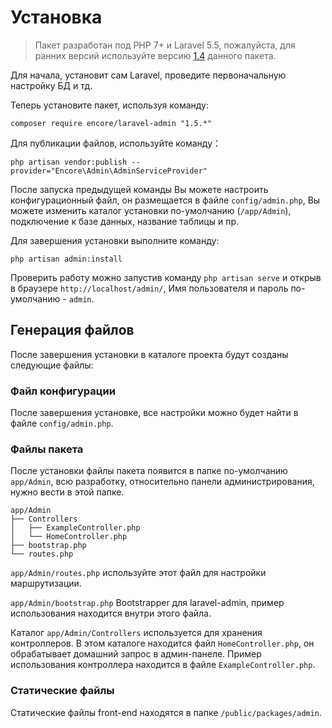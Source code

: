 # Установка

> Пакет разработан под PHP 7+ и Laravel 5.5, пожалуйста, для ранних версий используйте версию [1.4](http://laravel-admin.org/docs/v1.4/#/) данного пакета.

Для начала, установит сам Laravel, проведите первоначальную настройку БД и тд.

Теперь установите пакет, используя команду:
```
composer require encore/laravel-admin "1.5.*"
```

Для публикации файлов, используйте команду：
```
php artisan vendor:publish --provider="Encore\Admin\AdminServiceProvider"
```

После запуска предыдущей команды Вы можете настроить конфигурационный файл, он размещается в файле `config/admin.php`, Вы можете изменить каталог установки по-умолчанию (```/app/Admin```), подключение к базе данных, название таблицы и пр.

Для завершения установки выполните команду:
```
php artisan admin:install
```

Проверить работу можно запустив команду `php artisan serve` и открыв в браузере `http://localhost/admin/`, Имя пользователя и пароль по-умолчанию - `admin`.

## Генерация файлов

После завершения установки в каталоге проекта будут созданы следующие файлы:

### Файл конфигурации

После завершения установке, все настройки можно будет найти в файле `config/admin.php`.

### Файлы пакета

После установки файлы пакета появится в папке по-умолчанию `app/Admin`, всю разработку, относительно панели администрирования, нужно вести в этой папке.

```
app/Admin
├── Controllers
│   ├── ExampleController.php
│   └── HomeController.php
├── bootstrap.php
└── routes.php
```

`app/Admin/routes.php` используйте этот файл для настройки маршрутизации.

`app/Admin/bootstrap.php` Bootstrapper для laravel-admin, пример использования находится внутри этого файла.

Каталог `app/Admin/Controllers` используется для хранения контроллеров.
В этом каталоге находится файл `HomeController.php`, он обрабатывает домашний запрос в админ-панеле. Пример использования контроллера находится в файле `ExampleController.php`.

### Статические файлы

Статические файлы front-end находятся в папке `/public/packages/admin`.
